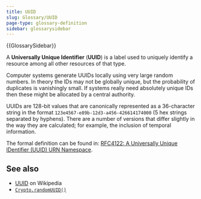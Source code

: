 ```yaml
---
title: UUID
slug: Glossary/UUID
page-type: glossary-definition
sidebar: glossarysidebar
---
```


{{GlossarySidebar}}

A **Universally Unique Identifier** (**UUID**) is a label used to uniquely identify a resource among all other resources of that type.

Computer systems generate UUIDs locally using very large random numbers.
In theory the IDs may not be globally unique, but the probability of duplicates is vanishingly small.
If systems really need absolutely unique IDs then these might be allocated by a central authority.

UUIDs are 128-bit values that are canonically represented as a 36-character string in the format `123e4567-e89b-12d3-a456-426614174000` (5 hex strings separated by hyphens).
There are a number of versions that differ slightly in the way they are calculated; for example, the inclusion of temporal information.

The formal definition can be found in: [RFC4122: A Universally Unique IDentifier (UUID) URN Namespace](https://www.rfc-editor.org/rfc/rfc4122).

## See also

- [UUID](https://en.wikipedia.org/wiki/UUID) on Wikipedia
- [`Crypto.randomUUID()`](/en-US/docs/Web/API/Crypto/randomUUID)
